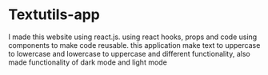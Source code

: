 # Textutils-app
I made this website using react.js. using react hooks, props and code using components to make code reusable. this application make text to uppercase to lowercase and lowercase to uppercase and different functionality, also made functionality of dark mode and light mode
